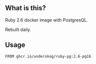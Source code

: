 What is this?
--
Ruby 2.6 docker image with PostgresQL.

Rebuilt daily.

Usage
--
```
FROM ghcr.io/underskog/ruby-pg:2.6-pg16
```
